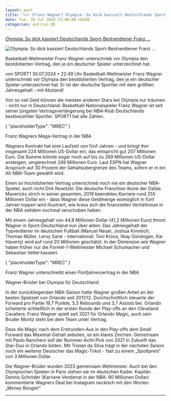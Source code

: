 ```yaml
---
layout: post
title: "🔥🔥 [Franz Wagner] Olympia: So dick kassiert Deutschlands Sport-Bestverdiener Franz ..."
date: Tue, 30 Jul 2024 23:00:00 +0200
categories: entries DE
---
```

[Olympia: So dick kassiert Deutschlands Sport-Bestverdiener Franz ...](https://www.sport1.de/news/olympia/2024/07/olympia-so-dick-kassiert-deutschlands-sport-bestverdiener-franz-wagner)

![Olympia: So dick kassiert Deutschlands Sport-Bestverdiener Franz ...](https://reshape.sport1.de/c/t/eddb4d58-0a31-4c42-a344-421f7909d845/1200x630)

Basketball-Weltmeister Franz Wagner unterschrieb vor Olympia den bestdotierten Vertrag, den je ein deutscher Spieler unterzeichnet hat.

von SPORT1 30.07.2024 • 22:49 Uhr Basketball-Weltmeister Franz Wagner unterschrieb vor Olympia den bestdotierten Vertrag, den je ein deutscher Spieler unterzeichnet hat. Er ist der deutsche Sportler mit dem größten Jahresgehalt - mit Abstand!

Von so viel Geld können die meisten anderen Stars bei Olympia nur träumen - nicht nur in Deutschland: Basketball-Nationalspieler Franz Wagner ist seit seiner jüngsten Vertragsverlängerung bei NBA-Klub Deutschlands bestbezahlter Sportler. SPORT1 hat alle Zahlen.

{ "placeholderType": "MREC" }

Franz Wagners Mega-Vertrag in der NBA

Wagners Kontrakt hat eine Laufzeit von fünf Jahren - und bringt ihm insgesamt 224 Millionen US-Dollar ein, das entspricht gut 207 Millionen Euro. Die Summe könnte sogar noch auf bis zu 269 Millionen US-Dollar ansteigen, umgerechnet 249 Millionen Euro. Laut ESPN hat Wagner Anspruch auf 30 Prozent der Gehaltsobergrenze des Teams, sofern er in ein All-NBA-Team gewählt wird.

Einen so hochdotierten Vertrag unterschrieb noch nie ein deutscher NBA-Spieler, auch nicht Dirk Nowitzki: Die deutsche Franchise-Ikone der Dallas Mavericks strich in seiner gesamten, 2019 beendetes Karriere rund 255 Millionen Dollar ein - dass Wagner diese Geldmenge womöglich in fünf Jahren toppen wird illustriert, wie krass sich die finanziellen Verhältnisse in der NBA seitdem nochmal verschoben haben.

Mit einem Jahresgehalt von 44,8 Millionen Dollar (41,2 Millionen Euro) thront Wagner in Sport-Deutschland nun über allem: Das Jahresgehalt der Topverdiener im deutschen Fußball (Manuel Neuer, Joshua Kimmich, Thomas Müller, Leroy Sané - international: Toni Kroos, Ilkay Gündogan, Kai Havertz) wird auf rund 20 Millionen geschätzt. In der Dimension wie Wagner haben früher nur die Formel-1-Weltmeister Michael Schumacher und Sebastian Vettel kassiert.

{ "placeholderType": "MREC" }

Franz Wagner unterschreibt einen Fünfjahresvertrag in der NBA

Wagner-Brüder bei Olympia für Deutschland

In der zurückliegenden NBA-Saison hatte Wagner großen Anteil an der besten Spielzeit von Orlando seit 2011/12. Durchschnittlich steuerte der Forward pro Partie 19,7 Punkte, 5,3 Rebounds und 3,7 Assists bei. Orlando scheiterte schließlich in der ersten Runde der Play-offs an den Cleveland Cavaliers. Franz Wagner spielt seit 2021 für Orlando Magic, auch sein Bruder Moritz steht bei dem Team unter Vertrag.

Dass die Magic nach dem Erstrunden-Aus in den Play-offs dem Small Forward das Maximal-Gehalt anboten, ist ein klares Zeichen: Gemeinsam mit Paolo Banchero soll der Nummer-Acht-Pick von 2021 in Zukunft das Star-Duo in Orlando bilden. Mit Tristan da Silva trägt in der nächsten Saison noch ein weiterer Deutscher das Magic-Trikot - fast zu einem „Spottpreis“ von 3 Millionen Dollar.

Die Wagner-Brüder wurden 2023 gemeinsam Weltmeister. Auch bei den Olympischen Spielen in Paris stehen sie im deutschen Kader. Kapitän Dennis Schröder (Karriere-Verdienst in der NBA: 90 Millionen Dollar) kommentierte Wagners Deal bei Instagram neckisch mit den Worten: „Money Boogie!“

-----

